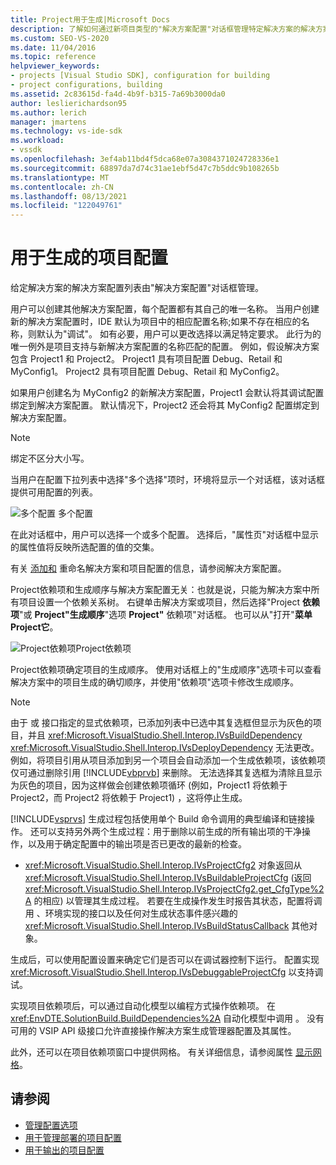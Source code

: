 ```yaml
---
title: Project用于生成|Microsoft Docs
description: 了解如何通过新项目类型的"解决方案配置"对话框管理特定解决方案的解决方案配置列表。
ms.custom: SEO-VS-2020
ms.date: 11/04/2016
ms.topic: reference
helpviewer_keywords:
- projects [Visual Studio SDK], configuration for building
- project configurations, building
ms.assetid: 2c83615d-fa4d-4b9f-b315-7a69b3000da0
author: leslierichardson95
ms.author: lerich
manager: jmartens
ms.technology: vs-ide-sdk
ms.workload:
- vssdk
ms.openlocfilehash: 3ef4ab11bd4f5dca68e07a3084371024728336e1
ms.sourcegitcommit: 68897da7d74c31ae1ebf5d47c7b5ddc9b108265b
ms.translationtype: MT
ms.contentlocale: zh-CN
ms.lasthandoff: 08/13/2021
ms.locfileid: "122049761"
---
```

# <a name="project-configuration-for-building"></a>用于生成的项目配置
给定解决方案的解决方案配置列表由"解决方案配置"对话框管理。

 用户可以创建其他解决方案配置，每个配置都有其自己的唯一名称。 当用户创建新的解决方案配置时，IDE 默认为项目中的相应配置名称;如果不存在相应的名称，则默认为"调试"。 如有必要，用户可以更改选择以满足特定要求。 此行为的唯一例外是项目支持与新解决方案配置的名称匹配的配置。 例如，假设解决方案包含 Project1 和 Project2。 Project1 具有项目配置 Debug、Retail 和 MyConfig1。 Project2 具有项目配置 Debug、Retail 和 MyConfig2。

 如果用户创建名为 MyConfig2 的新解决方案配置，Project1 会默认将其调试配置绑定到解决方案配置。 默认情况下，Project2 还会将其 MyConfig2 配置绑定到解决方案配置。

> [!NOTE]
> 绑定不区分大小写。

 当用户在配置下拉列表中选择"多个选择"项时，环境将显示一个对话框，该对话框提供可用配置的列表。

 ![多个配置](../../extensibility/internals/media/vsmultiplecfgs.gif "vsMultipleCfgs") 多个配置

 在此对话框中，用户可以选择一个或多个配置。 选择后，"属性页"对话框中显示的属性值将反映所选配置的值的交集。

 有关 [添加和](../../extensibility/internals/solution-configuration.md) 重命名解决方案和项目配置的信息，请参阅解决方案配置。

 Project依赖项和生成顺序与解决方案配置无关：也就是说，只能为解决方案中所有项目设置一个依赖关系树。 右键单击解决方案或项目，然后选择"Project **依赖项**"或 **Project"生成顺序**"选项 **Project"** 依赖项"对话框。 也可以从"打开"**菜单Project它**。

 ![Project依赖项](../../extensibility/internals/media/vsprojdependencies.gif "vsProjDependencies")Project依赖项

 Project依赖项确定项目的生成顺序。 使用对话框上的"生成顺序"选项卡可以查看解决方案中的项目生成的确切顺序，并使用"依赖项"选项卡修改生成顺序。

> [!NOTE]
> 由于 或 接口指定的显式依赖项，已添加列表中已选中其复选框但显示为灰色的项目，并且 <xref:Microsoft.VisualStudio.Shell.Interop.IVsBuildDependency> <xref:Microsoft.VisualStudio.Shell.Interop.IVsDeployDependency> 无法更改。 例如，将项目引用从项目添加到另一个项目会自动添加一个生成依赖项，该依赖项仅可通过删除引用 [!INCLUDE[vbprvb](../../code-quality/includes/vbprvb_md.md)] 来删除。 无法选择其复选框为清除且显示为灰色的项目，因为这样做会创建依赖项循环 (例如，Project1 将依赖于 Project2，而 Project2 将依赖于 Project1) ，这将停止生成。

 [!INCLUDE[vsprvs](../../code-quality/includes/vsprvs_md.md)] 生成过程包括使用单个 Build 命令调用的典型编译和链接操作。 还可以支持另外两个生成过程：用于删除以前生成的所有输出项的干净操作，以及用于确定配置中的输出项是否已更改的最新的检查。

- <xref:Microsoft.VisualStudio.Shell.Interop.IVsProjectCfg2> 对象返回从 <xref:Microsoft.VisualStudio.Shell.Interop.IVsBuildableProjectCfg> (返回 <xref:Microsoft.VisualStudio.Shell.Interop.IVsProjectCfg2.get_CfgType%2A> 的相应) 以管理其生成过程。 若要在生成操作发生时报告其状态，配置将调用 、环境实现的接口以及任何对生成状态事件感兴趣的 <xref:Microsoft.VisualStudio.Shell.Interop.IVsBuildStatusCallback> 其他对象。

 生成后，可以使用配置设置来确定它们是否可以在调试器控制下运行。 配置实现 <xref:Microsoft.VisualStudio.Shell.Interop.IVsDebuggableProjectCfg> 以支持调试。

 实现项目依赖项后，可以通过自动化模型以编程方式操作依赖项。 在 <xref:EnvDTE.SolutionBuild.BuildDependencies%2A> 自动化模型中调用 。 没有可用的 VSIP API 级接口允许直接操作解决方案生成管理器配置及其属性。

 此外，还可以在项目依赖项窗口中提供网格。 有关详细信息，请参阅属性 [显示网格](../../extensibility/internals/properties-display-grid.md)。

## <a name="see-also"></a>请参阅
- [管理配置选项](../../extensibility/internals/managing-configuration-options.md)
- [用于管理部署的项目配置](../../extensibility/internals/project-configuration-for-managing-deployment.md)
- [用于输出的项目配置](../../extensibility/internals/project-configuration-for-output.md)
